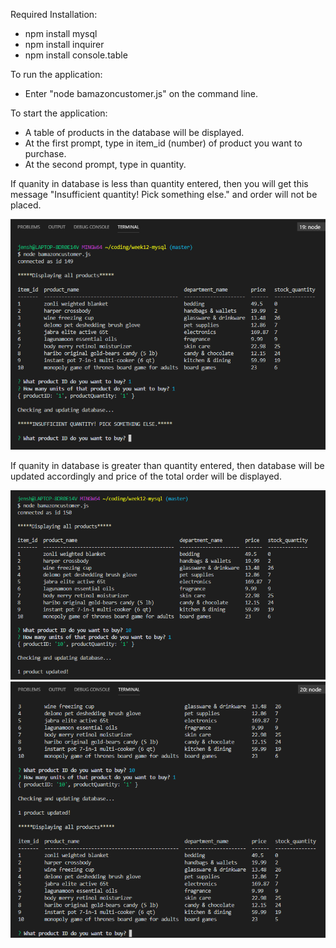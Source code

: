 Required Installation:
- npm install mysql
- npm install inquirer
- npm install console.table

To run the application:
- Enter "node bamazoncustomer.js" on the command line.

To start the application:
- A table of products in the database will be displayed.
- At the first prompt, type in item_id (number) of product you want to purchase. 
- At the second prompt, type in quantity.  

If quanity in database is less than quantity entered, then you will get this message "Insufficient quantity! Pick something else." and order will not be placed.

![Insufficient](./images/insufficient.PNG)

If quanity in database is greater than quantity entered, then database will be updated accordingly and price of the total order will be displayed.

![Sufficient - Before Update](./images/sufficient_before.PNG)
![Sufficient - After Update](./images/sufficient_after.PNG)
